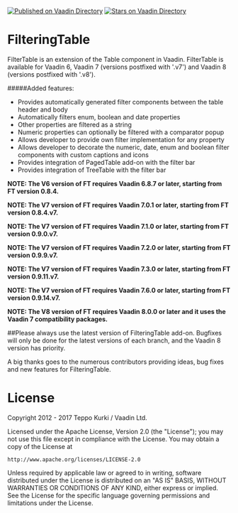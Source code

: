[![Published on Vaadin  Directory](https://img.shields.io/badge/Vaadin%20Directory-published-00b4f0.svg)](https://vaadin.com/directory/component/filteringtable)
[![Stars on Vaadin Directory](https://img.shields.io/vaadin-directory/star/filteringtable.svg)](https://vaadin.com/directory/component/filteringtable)

FilteringTable
==============

FilterTable is an extension of the Table component in Vaadin. FilterTable is available for Vaadin 6, Vaadin 7 (versions postfixed with '.v7') and Vaadin 8 (versions postfixed with '.v8'). 

#####Added features: 
* Provides automatically generated filter components between the table header and body 
* Automatically filters enum, boolean and date properties 
* Other properties are filtered as a string 
* Numeric properties can optionally be filtered with a comparator popup 
* Allows developer to provide own filter implementation for any property 
* Allows developer to decorate the numeric, date, enum and boolean filter components with custom captions and icons 
* Provides integration of PagedTable add-on with the filter bar 
* Provides integration of TreeTable with the filter bar 

**NOTE: The V6 version of FT requires Vaadin 6.8.7 or later, starting from FT version 0.8.4.**

**NOTE: The V7 version of FT requires Vaadin 7.0.1 or later, starting from FT version 0.8.4.v7.** 

**NOTE: The V7 version of FT requires Vaadin 7.1.0 or later, starting from FT version 0.9.0.v7.**

**NOTE: The V7 version of FT requires Vaadin 7.2.0 or later, starting from FT version 0.9.9.v7.**

**NOTE: The V7 version of FT requires Vaadin 7.3.0 or later, starting from FT version 0.9.11.v7.**

**NOTE: The V7 version of FT requires Vaadin 7.6.0 or later, starting from FT version 0.9.14.v7.**

**NOTE: The V8 version of FT requires Vaadin 8.0.0 or later and it uses the Vaadin 7 compatibility packages.**

##Please always use the latest version of FilteringTable add-on. Bugfixes will only be done for the latest versions of each branch, and the Vaadin 8 version has priority.

A big thanks goes to the numerous contributors providing ideas, bug fixes and new features for FilteringTable.

License
=======

Copyright 2012 - 2017 Teppo Kurki / Vaadin Ltd.

Licensed under the Apache License, Version 2.0 (the "License");
you may not use this file except in compliance with the License.
You may obtain a copy of the License at

    http://www.apache.org/licenses/LICENSE-2.0

Unless required by applicable law or agreed to in writing, software
distributed under the License is distributed on an "AS IS" BASIS,
WITHOUT WARRANTIES OR CONDITIONS OF ANY KIND, either express or implied.
See the License for the specific language governing permissions and
limitations under the License.
